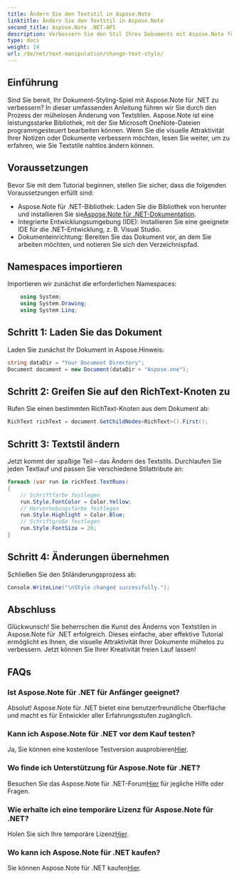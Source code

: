 ```yaml
---
title: Ändern Sie den Textstil in Aspose.Note
linktitle: Ändern Sie den Textstil in Aspose.Note
second_title: Aspose.Note .NET-API
description: Verbessern Sie den Stil Ihres Dokuments mit Aspose.Note für .NET. Erfahren Sie in dieser Schritt-für-Schritt-Anleitung, wie Sie Textstile mühelos ändern. Probieren Sie es kostenlos aus!
type: docs
weight: 14
url: /de/net/text-manipulation/change-text-style/
---
```

## Einführung
Sind Sie bereit, Ihr Dokument-Styling-Spiel mit Aspose.Note für .NET zu verbessern? In dieser umfassenden Anleitung führen wir Sie durch den Prozess der mühelosen Änderung von Textstilen. Aspose.Note ist eine leistungsstarke Bibliothek, mit der Sie Microsoft OneNote-Dateien programmgesteuert bearbeiten können. Wenn Sie die visuelle Attraktivität Ihrer Notizen oder Dokumente verbessern möchten, lesen Sie weiter, um zu erfahren, wie Sie Textstile nahtlos ändern können.
## Voraussetzungen
Bevor Sie mit dem Tutorial beginnen, stellen Sie sicher, dass die folgenden Voraussetzungen erfüllt sind:
-  Aspose.Note für .NET-Bibliothek: Laden Sie die Bibliothek von herunter und installieren Sie sie[Aspose.Note für .NET-Dokumentation](https://reference.aspose.com/note/net/).
- Integrierte Entwicklungsumgebung (IDE): Installieren Sie eine geeignete IDE für die .NET-Entwicklung, z. B. Visual Studio.
- Dokumenteinrichtung: Bereiten Sie das Dokument vor, an dem Sie arbeiten möchten, und notieren Sie sich den Verzeichnispfad.
## Namespaces importieren
Importieren wir zunächst die erforderlichen Namespaces:
```csharp
    using System;
    using System.Drawing;
    using System.Linq;
```
## Schritt 1: Laden Sie das Dokument
Laden Sie zunächst Ihr Dokument in Aspose.Hinweis:
```csharp
string dataDir = "Your Document Directory";
Document document = new Document(dataDir + "Aspose.one");
```
## Schritt 2: Greifen Sie auf den RichText-Knoten zu
Rufen Sie einen bestimmten RichText-Knoten aus dem Dokument ab:
```csharp
RichText richText = document.GetChildNodes<RichText>().First();
```
## Schritt 3: Textstil ändern
Jetzt kommt der spaßige Teil – das Ändern des Textstils. Durchlaufen Sie jeden Textlauf und passen Sie verschiedene Stilattribute an:
```csharp
foreach (var run in richText.TextRuns)
{
    // Schriftfarbe festlegen
    run.Style.FontColor = Color.Yellow;
    // Hervorhebungsfarbe festlegen
    run.Style.Highlight = Color.Blue;
    // Schriftgröße festlegen
    run.Style.FontSize = 20;
}
```
## Schritt 4: Änderungen übernehmen
Schließen Sie den Stiländerungsprozess ab:
```csharp
Console.WriteLine("\nStyle changed successfully.");
```
## Abschluss
Glückwunsch! Sie beherrschen die Kunst des Änderns von Textstilen in Aspose.Note für .NET erfolgreich. Dieses einfache, aber effektive Tutorial ermöglicht es Ihnen, die visuelle Attraktivität Ihrer Dokumente mühelos zu verbessern. Jetzt können Sie Ihrer Kreativität freien Lauf lassen!
## FAQs
### Ist Aspose.Note für .NET für Anfänger geeignet?
Absolut! Aspose.Note für .NET bietet eine benutzerfreundliche Oberfläche und macht es für Entwickler aller Erfahrungsstufen zugänglich.
### Kann ich Aspose.Note für .NET vor dem Kauf testen?
 Ja, Sie können eine kostenlose Testversion ausprobieren[Hier](https://releases.aspose.com/).
### Wo finde ich Unterstützung für Aspose.Note für .NET?
 Besuchen Sie das Aspose.Note für .NET-Forum[Hier](https://forum.aspose.com/c/note/28) für jegliche Hilfe oder Fragen.
### Wie erhalte ich eine temporäre Lizenz für Aspose.Note für .NET?
 Holen Sie sich Ihre temporäre Lizenz[Hier](https://purchase.aspose.com/temporary-license/).
### Wo kann ich Aspose.Note für .NET kaufen?
 Sie können Aspose.Note für .NET kaufen[Hier](https://purchase.aspose.com/buy).